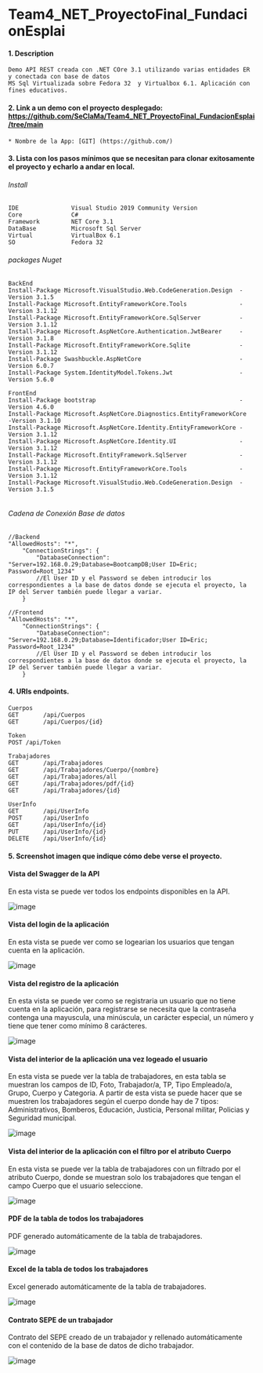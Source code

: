 # Team4_NET_ProyectoFinal_FundacionEsplai


#### 1. Description
```
Demo API REST creada con .NET COre 3.1 utilizando varias entidades ER y conectada con base de datos 
MS Sql Virtualizada sobre Fedora 32  y Virtualbox 6.1. Aplicación con fines educativos.
```

#### 2. Link a un demo con el proyecto desplegado: https://github.com/SeClaMa/Team4_NET_ProyectoFinal_FundacionEsplai/tree/main

```
* Nombre de la App: [GIT] (https://github.com/)
```
#### 3. Lista con los pasos mínimos que se necesitan para clonar exitosamente el proyecto y echarlo a andar en local.

###### Install
```
IDE               Visual Studio 2019 Community Version
Core              C# 
Framework         NET Core 3.1
DataBase          Microsoft Sql Server 
Virtual           VirtualBox 6.1
SO                Fedora 32
```
###### packages Nuget 
```
BackEnd
Install-Package Microsoft.VisualStudio.Web.CodeGeneration.Design  -Version 3.1.5
Install-Package Microsoft.EntityFrameworkCore.Tools               -Version 3.1.12
Install-Package Microsoft.EntityFrameworkCore.SqlServer           -Version 3.1.12
Install-Package Microsoft.AspNetCore.Authentication.JwtBearer     -Version 3.1.8
Install-Package Microsoft.EntityFrameworkCore.Sqlite              -Version 3.1.12
Install-Package Swashbuckle.AspNetCore                            -Version 6.0.7
Install-Package System.IdentityModel.Tokens.Jwt                   -Version 5.6.0

FrontEnd
Install-Package bootstrap                                         -Version 4.6.0
Install-Package Microsoft.AspNetCore.Diagnostics.EntityFrameworkCore  -Version 3.1.10
Install-Package Microsoft.AspNetCore.Identity.EntityFrameworkCore -Version 3.1.12
Install-Package Microsoft.AspNetCore.Identity.UI                  -Version 3.1.12
Install-Package Microsoft.EntityFramework.SqlServer               -Version 3.1.12
Install-Package Microsoft.EntityFrameworkCore.Tools               -Version 3.1.12
Install-Package Microsoft.VisualStudio.Web.CodeGeneration.Design  -Version 3.1.5


```
###### Cadena de Conexión Base de datos 
```
//Backend
"AllowedHosts": "*",
    "ConnectionStrings": {
        "DatabaseConnection": "Server=192.168.0.29;Database=BootcampDB;User ID=Eric; Password=Root_1234"  
        //El User ID y el Password se deben introducir los correspondientes a la base de datos donde se ejecuta el proyecto, la IP del Server también puede llegar a variar.
    }
    
//Frontend 
"AllowedHosts": "*",
    "ConnectionStrings": {
        "DatabaseConnection": "Server=192.168.0.29;Database=Identificador;User ID=Eric; Password=Root_1234"  
        //El User ID y el Password se deben introducir los correspondientes a la base de datos donde se ejecuta el proyecto, la IP del Server también puede llegar a variar.
    }
```
#### 4. URIs endpoints.
```
Cuerpos
GET       /api/Cuerpos
GET       /api/Cuerpos/{id}

Token
POST /api/Token

Trabajadores
GET       /api/Trabajadores
GET       /api/Trabajadores/Cuerpo/{nombre}
GET       /api/Trabajadores/all
GET       /api/Trabajadores/pdf/{id}
GET       /api/Trabajadores/{id}

UserInfo
GET       /api/UserInfo
POST      /api/UserInfo
GET       /api/UserInfo/{id}
PUT       /api/UserInfo/{id}
DELETE    /api/UserInfo/{id}
```

#### 5. Screenshot imagen que indique cómo debe verse el proyecto.
#### Vista del Swagger de la API
En esta vista se puede ver todos los endpoints disponibles en la API.

![image](https://user-images.githubusercontent.com/11030691/110203814-79cf5580-7e70-11eb-9d73-3e92e4f45252.png)

#### Vista del login de la aplicación
En esta vista se puede ver como se logearian los usuarios que tengan cuenta en la aplicación.

![image](https://user-images.githubusercontent.com/11030691/110204630-5c03ef80-7e74-11eb-9fe6-b0b27bd707a9.png)

#### Vista del registro de la aplicación
En esta vista se puede ver como se registraria un usuario que no tiene cuenta en la aplicación, para registrarse se necesita que la contraseña contenga una mayuscula, una minúscula, un carácter especial, un número y tiene que tener como mínimo 8 carácteres.

![image](https://user-images.githubusercontent.com/11030691/110204689-a8e7c600-7e74-11eb-870f-a304d4224e82.png)

#### Vista del interior de la aplicación una vez logeado el usuario
En esta vista se puede ver la tabla de trabajadores, en esta tabla se muestran los campos de ID, Foto, Trabajador/a, TP, Tipo Empleado/a, Grupo, Cuerpo y Categoria. A partir de esta vista se puede hacer que se muestren los trabajadores según el cuerpo donde hay de 7 tipos: Administrativos, Bomberos, Educación, Justicia, Personal militar, Policias y Seguridad municipal.

![image](https://user-images.githubusercontent.com/11030691/110221617-833adb00-7ecd-11eb-8b97-ead969bdd0b2.png)

#### Vista del interior de la aplicación con el filtro por el atributo Cuerpo
En esta vista se puede ver la tabla de trabajadores con un filtrado por el atributo Cuerpo, donde se muestran solo los trabajadores que tengan el campo Cuerpo que el usuario seleccione.

![image](https://user-images.githubusercontent.com/11030691/110221659-d0b74800-7ecd-11eb-96dc-7bd0cafd6aff.png)

#### PDF de la tabla de todos los trabajadores
PDF generado automáticamente de la tabla de trabajadores.

![image](https://user-images.githubusercontent.com/11030691/110221729-3efc0a80-7ece-11eb-9dd1-fdefee627cc2.png)

#### Excel de la tabla de todos los trabajadores
Excel generado automáticamente de la tabla de trabajadores.

![image](https://user-images.githubusercontent.com/11030691/110221709-1ecc4b80-7ece-11eb-80d9-06ebf0e2b921.png)

#### Contrato SEPE de un trabajador
Contrato del SEPE creado de un trabajador y rellenado automáticamente con el contenido de la base de datos de dicho trabajador.

![image](https://user-images.githubusercontent.com/11030691/110221679-f04e7080-7ecd-11eb-9af7-3343c2d4b067.png)


